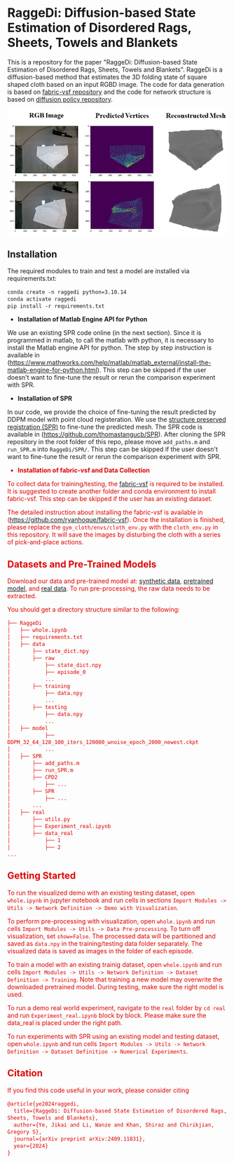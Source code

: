 # RaggeDi: Diffusion-based State Estimation of Disordered Rags, Sheets, Towels and Blankets

This is a repository for the paper "RaggeDi: Diffusion-based State Estimation of Disordered Rags, Sheets, Towels and Blankets".
RaggeDi is a diffusion-based method that estimates the 3D folding state of square shaped cloth based on an input RGBD image.
The code for data generation is based on [fabric-vsf repository](https://github.com/ryanhoque/fabric-vsf) and the code for network structure is based on [diffusion policy repository](https://github.com/real-stanford/diffusion_policy).

<p align="center">
<img src="docs/real_blanket_est.png" alt="drawing" width="700"><br>
</p>

## Installation
The required modules to train and test a model are installed via requirements.txt:
```shell
conda create -n raggedi python=3.10.14
conda activate raggedi
pip install -r requirements.txt
```


* **Installation of Matlab Engine API for Python**

We use an existing SPR code online (in the next section). Since it is programmed in matlab, to call the matlab with python, it is necessary to install the Matlab engine API for python. The step by step instruction is available in (https://www.mathworks.com/help/matlab/matlab_external/install-the-matlab-engine-for-python.html). This step can be skipped if the user doesn't want to fine-tune the result or rerun the comparison experiment with SPR.


* **Installation of SPR**

In our code, we provide the choice of fine-tuning the result predicted by DDPM model with point cloud registeration. We use the [structure preserved registration (SPR)](https://journals.sagepub.com/doi/abs/10.1177/0278364919841431) to fine-tune the predicted mesh. The SPR code is available in (https://github.com/thomastangucb/SPR). After cloning the SPR repository in the root folder of this repo, please move `add_paths.m` and `run_SPR.m` into `RaggeDi/SPR/`. This step can be skipped if the user doesn't want to fine-tune the result or rerun the comparison experiment with SPR. 
<font color="#dd0000">

* **Installation of fabric-vsf and Data Collection**

To collect data for training/testing, the [fabric-vsf](https://github.com/ryanhoque/fabric-vsf) is required to be installed. It is suggested to create another folder and conda environment to install fabric-vsf. This step can be skipped if the user has an existing dataset.

The detailed instruction about installing the fabric-vsf is available in (https://github.com/ryanhoque/fabric-vsf). Once the installation is finished, please replace the `gym_cloth/envs/cloth_env.py` with the `cloth_env.py` in this repository. It will save the images by disturbing the cloth with a series of pick-and-place actions. 
<font color="#dd0000">

## Datasets and Pre-Trained Models

Download our data and pre-trained model at: [synthetic data](https://drive.google.com/drive/folders/10VVmDiW9g86S-m5z5GrXhi41eUDUMvOt?usp=drive_link), [pretrained model](https://drive.google.com/drive/folders/1ZKDN68sIgh75t_dllh0lwA2N3cHu1Y_7?usp=drive_link), and [real data](https://drive.google.com/drive/folders/15CGpHTAZGeJZxGJAloVsX9vTmzESiwmJ?usp=sharing). To run pre-processing, the raw data needs to be extracted.

You should get a directory structure similar to the following:
```shell
├── RaggeDi
│   ├── whole.ipynb
│   ├── requirements.txt
│   ├── data
│       ├── state_dict.npy
│       ├── raw
│           ├── state_dict.npy
│           ├── episode_0
│           ...
│       ├── training
│           ├── data.npy
│           ...
│       ├── testing
│           ├── data.npy
│           ...
│   ├── model
│           ├── DDPM_32_64_128_100_iters_120000_wnoise_epoch_2000_newest.ckpt
│           ...
│   ├── SPR
│       ├── add_paths.m
│       ├── run_SPR.m
│       ├── CPD2
│           ├── ...
│       ├── SPR
│           ├── ...
│       ...
│   ├── real
│       ├── utils.py
│       ├── Experiment_real.ipynb
│       ├── data_real
│           ├── 1
│           ├── 2
...
```

## Getting Started

To run the visualized demo with an existing testing dataset, open `whole.ipynb` in jupyter notebook and run cells in sections `Import Modules -> Utils -> Network Definition -> Demo with Visualization`.

To perform pre-processing with visualization, open `whole.ipynb` and run cells `Import Modules -> Utils -> Data Pre-processing`. To turn off visualization, set `show=False`. The processed data will be partitioned and saved as `data.npy` in the training/testing data folder separately. The visualized data is saved as images in the folder of each episode. 

To train a model with an existing trainig dataset, open `whole.ipynb` and run cells `Import Modules -> Utils -> Network Definition -> Dataset Definition -> Training`. Note that training a new model may overwrite the downloaded pretrained model. During testing, make sure the right model is used.

To run a demo real world experiment, navigate to the `real` folder by `cd real` and run `Experiment_real.ipynb` block by block. Please make sure the data_real is placed under the right path.

To run experiments with SPR using an existing model and testing dataset, open `whole.ipynb` and run cells `Import Modules -> Utils -> Network Definition -> Dataset Definition -> Numerical Experiments`.

## Citation
If you find this code useful in your work, please consider citing
```shell
@article{ye2024raggedi,
  title={RaggeDi: Diffusion-based State Estimation of Disordered Rags, Sheets, Towels and Blankets},
  author={Ye, Jikai and Li, Wanze and Khan, Shiraz and Chirikjian, Gregory S},
  journal={arXiv preprint arXiv:2409.11831},
  year={2024}
}
```
